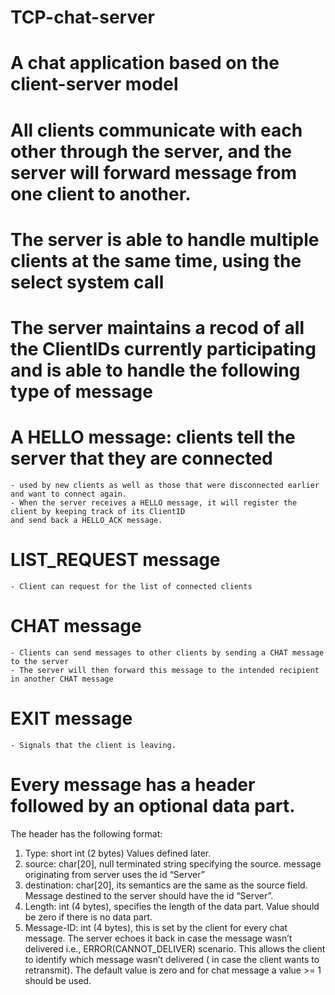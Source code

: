 # TCP-chat-server
# A chat application based on the client-server model
# All clients communicate with each other through the server, and the server will forward message from one client to another.
# The server is able to handle multiple clients at the same time, using the select system call
# The server maintains a recod of all the ClientIDs currently participating and is able to handle the following type of message
  # A HELLO message: clients tell the server that they are connected
    - used by new clients as well as those that were disconnected earlier and want to connect again.
    - When the server receives a HELLO message, it will register the client by keeping track of its ClientID 
    and send back a HELLO_ACK message.    
  # LIST_REQUEST message
    - Client can request for the list of connected clients
  # CHAT message
    - Clients can send messages to other clients by sending a CHAT message to the server
    - The server will then forward this message to the intended recipient in another CHAT message
  # EXIT message
    - Signals that the client is leaving.
    
# Every message has a header followed by an optional data part.
  The header has the following format:
  1) Type: short int (2 bytes)
  Values defined later.
  2) source: char[20], null terminated string specifying the source. message originating from
  server uses the id “Server”
  3) destination: char[20], its semantics are the same as the source field. Message destined
  to the server should have the id “Server”.
  4) Length: int (4 bytes), specifies the length of the data part. Value should be zero if there is
  no data part.
  5) Message-ID: int (4 bytes), this is set by the client for every chat message. The server
  echoes it back in case the message wasn’t delivered i.e., ERROR(CANNOT_DELIVER)
  scenario. This allows the client to identify which message wasn’t delivered ( in case the
  client wants to retransmit). The default value is zero and for chat message a value >= 1
  should be used.
